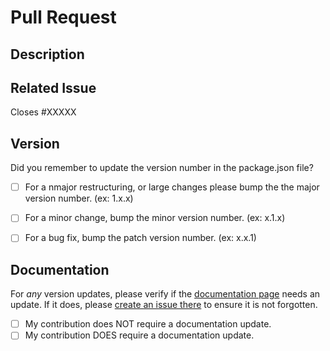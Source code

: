 # Pull Request

<!-- Before contributing, please read our contributing guidelines https://github.com/Heptagram-Bot-Project/bot/blob/master/CONTRIBUTING.md -->

## Description

<!-- A brief description of what your pull request does. -->

## Related Issue

<!-- Is this related to an issue? Does it close one? If so, replace the XXXXX below with the issue number. -->

Closes #XXXXX

## Version
Did you remember to update the version number in the package.json file?

- [ ] For a nmajor restructuring, or large changes please bump the the major version number. (ex: 1.x.x)
- [ ] For a minor change, bump the minor version number. (ex: x.1.x)
- [ ] For a bug fix, bump the patch version number. (ex: x.x.1)


## Documentation

For _any_ version updates, please verify if the [documentation page](https://docs.beccalyria.com?utm_source=github&utm_medium=pr-template) needs an update. If it does, please [create an issue there](https://github.com/BeccaLyria/discord-documentation/issues/new?assignees=nhcarrigan&labels=%F0%9F%9A%A6+status%3A+awaiting+triage&template=update.md&title=%5BUPDATE%5D) to ensure it is not forgotten.

- [ ] My contribution does NOT require a documentation update.
- [ ] My contribution DOES require a documentation update.
